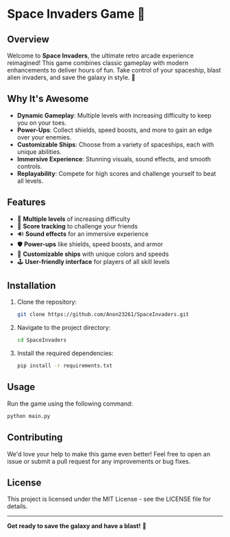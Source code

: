 # Space Invaders Game 🚀

## Overview
Welcome to **Space Invaders**, the ultimate retro arcade experience reimagined! This game combines classic gameplay with modern enhancements to deliver hours of fun. Take control of your spaceship, blast alien invaders, and save the galaxy in style. 🌌

## Why It's Awesome
- **Dynamic Gameplay**: Multiple levels with increasing difficulty to keep you on your toes.
- **Power-Ups**: Collect shields, speed boosts, and more to gain an edge over your enemies.
- **Customizable Ships**: Choose from a variety of spaceships, each with unique abilities.
- **Immersive Experience**: Stunning visuals, sound effects, and smooth controls.
- **Replayability**: Compete for high scores and challenge yourself to beat all levels.

## Features
- 🚀 **Multiple levels** of increasing difficulty
- 🎯 **Score tracking** to challenge your friends
- 🔊 **Sound effects** for an immersive experience
- 🛡️ **Power-ups** like shields, speed boosts, and armor
- 🎨 **Customizable ships** with unique colors and speeds
- 🕹️ **User-friendly interface** for players of all skill levels

## Installation
1. Clone the repository:
   ```bash
   git clone https://github.com/Anon23261/SpaceInvaders.git
   ```
2. Navigate to the project directory:
   ```bash
   cd SpaceInvaders
   ```
3. Install the required dependencies:
   ```bash
   pip install -r requirements.txt
   ```

## Usage
Run the game using the following command:
```bash
python main.py
```

## Contributing
We'd love your help to make this game even better! Feel free to open an issue or submit a pull request for any improvements or bug fixes.

## License
This project is licensed under the MIT License - see the LICENSE file for details.

---
**Get ready to save the galaxy and have a blast!** 🌟
